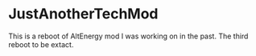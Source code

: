 JustAnotherTechMod
==================

This is a reboot of AltEnergy mod I was working on in the past. The third reboot to be extact.
